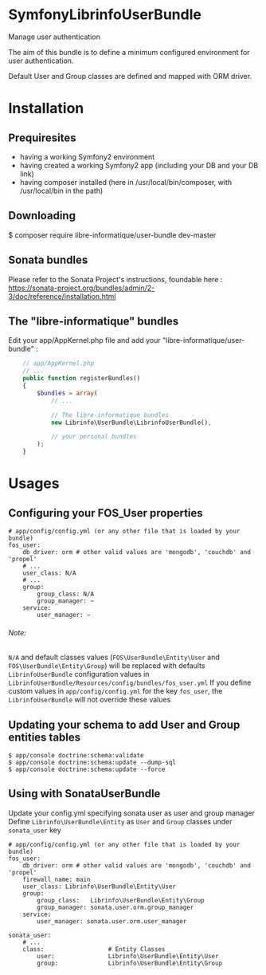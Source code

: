 # SymfonyLibrinfoUserBundle
Manage user authentication

The aim of this bundle is to define a minimum configured environment for user authentication.

Default User and Group classes are defined and mapped with ORM driver.

Installation
============

Prequiresites
-------------

- having a working Symfony2 environment
- having created a working Symfony2 app (including your DB and your DB link)
- having composer installed (here in /usr/local/bin/composer, with /usr/local/bin in the path)

Downloading
-----------

  $ composer require libre-informatique/user-bundle dev-master

Sonata bundles
--------------

Please refer to the Sonata Project's instructions, foundable here :
https://sonata-project.org/bundles/admin/2-3/doc/reference/installation.html

The "libre-informatique" bundles
--------------------------------

Edit your app/AppKernel.php file and add your "libre-informatique/user-bundle" :

```php
    // app/AppKernel.php
    // ...
    public function registerBundles()
    {
        $bundles = array(
            // ...

            // The libre-informatique bundles
            new Librinfo\UserBundle\LibrinfoUserBundle(),

            // your personal bundles
        );
    }
```

Usages
======

Configuring your FOS_User properties
------------------------------------

```
# app/config/config.yml (or any other file that is loaded by your bundle)
fos_user:
    db_driver: orm # other valid values are 'mongodb', 'couchdb' and 'propel'
    # ...
    user_class: N/A
    # ...
    group:
        group_class: N/A
        group_manager: ~
    service:
        user_manager: ~
```

###### Note:
```N/A``` and default classes values (```FOS\UserBundle\Entity\User``` and ``````FOS\UserBundle\Entity\Group``````) will be replaced with defaults ```LibrinfoUserBundle``` configuration values in ```LibrinfoUserBundle/Resources/config/bundles/fos_user.yml```
If you define custom values in ```app/config/config.yml``` for the key ```fos_user```, the ```LibrinfoUserBundle``` will not override these values

Updating your schema to add User and Group entities tables
----------------------------------------------------------

    $ app/console doctrine:schema:validate
    $ app/console doctrine:schema:update --dump-sql
    $ app/console doctrine:schema:update --force

Using with SonataUserBundle
---------------------------

Update your config.yml specifying sonata user as user and group manager
Define ```Librinfo\UserBundle\Entity``` as ```User``` and ```Group``` classes under ```sonata_user``` key

```
# app/config/config.yml (or any other file that is loaded by your bundle)
fos_user:
    db_driver: orm # other valid values are 'mongodb', 'couchdb' and 'propel'
    firewall_name: main
    user_class: Librinfo\UserBundle\Entity\User
    group:
        group_class:   Librinfo\UserBundle\Entity\Group
        group_manager: sonata.user.orm.group_manager
    service:
        user_manager: sonata.user.orm.user_manager

sonata_user:
    # ...
    class:                  # Entity Classes
        user:               Librinfo\UserBundle\Entity\User
        group:              Librinfo\UserBundle\Entity\Group
```
